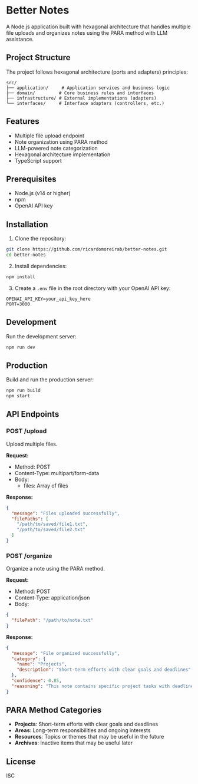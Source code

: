 # Better Notes

A Node.js application built with hexagonal architecture that handles multiple file uploads and organizes notes using the PARA method with LLM assistance.

## Project Structure

The project follows hexagonal architecture (ports and adapters) principles:

```
src/
├── application/     # Application services and business logic
├── domain/         # Core business rules and interfaces
├── infrastructure/ # External implementations (adapters)
└── interfaces/     # Interface adapters (controllers, etc.)
```

## Features

- Multiple file upload endpoint
- Note organization using PARA method
- LLM-powered note categorization
- Hexagonal architecture implementation
- TypeScript support

## Prerequisites

- Node.js (v14 or higher)
- npm
- OpenAI API key

## Installation

1. Clone the repository:
```bash
git clone https://github.com/ricardomoreirab/better-notes.git
cd better-notes
```

2. Install dependencies:
```bash
npm install
```

3. Create a `.env` file in the root directory with your OpenAI API key:
```
OPENAI_API_KEY=your_api_key_here
PORT=3000
```

## Development

Run the development server:
```bash
npm run dev
```

## Production

Build and run the production server:
```bash
npm run build
npm start
```

## API Endpoints

### POST /upload

Upload multiple files.

**Request:**
- Method: POST
- Content-Type: multipart/form-data
- Body: 
  - files: Array of files

**Response:**
```json
{
  "message": "Files uploaded successfully",
  "filePaths": [
    "/path/to/saved/file1.txt",
    "/path/to/saved/file2.txt"
  ]
}
```

### POST /organize

Organize a note using the PARA method.

**Request:**
- Method: POST
- Content-Type: application/json
- Body: 
```json
{
  "filePath": "/path/to/note.txt"
}
```

**Response:**
```json
{
  "message": "File organized successfully",
  "category": {
    "name": "Projects",
    "description": "Short-term efforts with clear goals and deadlines"
  },
  "confidence": 0.85,
  "reasoning": "This note contains specific project tasks with deadlines..."
}
```

## PARA Method Categories

- **Projects**: Short-term efforts with clear goals and deadlines
- **Areas**: Long-term responsibilities and ongoing interests
- **Resources**: Topics or themes that may be useful in the future
- **Archives**: Inactive items that may be useful later

## License

ISC 